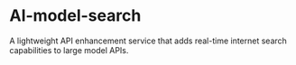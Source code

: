 # AI-model-search
A lightweight API enhancement service that adds real-time internet search capabilities to large model APIs.
